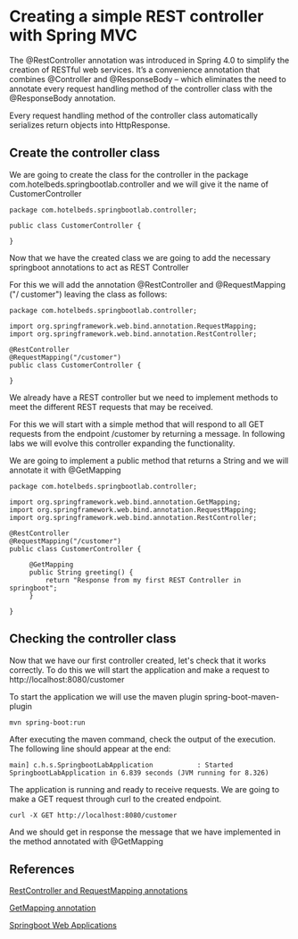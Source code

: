 # Creating a simple REST controller with Spring MVC

The @RestController annotation was introduced in Spring 4.0 to simplify the creation of RESTful web services. It’s a convenience annotation that combines @Controller and @ResponseBody – which eliminates the need to annotate every request handling method of the controller class with the @ResponseBody annotation.


Every request handling method of the controller class automatically serializes return objects into HttpResponse.

## Create the controller class

We are going to create the class for the controller in the package com.hotelbeds.springbootlab.controller and we will give it the name of CustomerController

```
package com.hotelbeds.springbootlab.controller;

public class CustomerController {

}
```

Now that we have the created class we are going to add the necessary springboot annotations to act as REST Controller

For this we will add the annotation @RestController and @RequestMapping ("/ customer") leaving the class as follows:

```
package com.hotelbeds.springbootlab.controller;

import org.springframework.web.bind.annotation.RequestMapping;
import org.springframework.web.bind.annotation.RestController;

@RestController
@RequestMapping("/customer")
public class CustomerController {

}
```

We already have a REST controller but we need to implement methods to meet the different REST requests that may be received.

For this we will start with a simple method that will respond to all GET requests from the endpoint /customer by returning a message.
In following labs we will evolve this controller expanding the functionality.

We are going to implement a public method that returns a String and we will annotate it with @GetMapping

```
package com.hotelbeds.springbootlab.controller;

import org.springframework.web.bind.annotation.GetMapping;
import org.springframework.web.bind.annotation.RequestMapping;
import org.springframework.web.bind.annotation.RestController;

@RestController
@RequestMapping("/customer")
public class CustomerController {

     @GetMapping
     public String greeting() {
         return "Response from my first REST Controller in springboot";
     }

}

```

## Checking the controller class

Now that we have our first controller created, let's check that it works correctly. To do this we will start the application and make a request to http://localhost:8080/customer

To start the application we will use the maven plugin spring-boot-maven-plugin

```
mvn spring-boot:run
```

After executing the maven command, check the output of the execution. The following line should appear at the end:

```
main] c.h.s.SpringbootLabApplication           : Started SpringbootLabApplication in 6.839 seconds (JVM running for 8.326)
```

The application is running and ready to receive requests. We are going to make a GET request through curl to the created endpoint.

```
curl -X GET http://localhost:8080/customer
```

And we should get in response the message that we have implemented in the method annotated with @GetMapping


## References

[RestController and RequestMapping annotations](https://docs.spring.io/spring-boot/docs/current/reference/html/getting-started-first-application.html#getting-started-first-application-annotations)

[GetMapping annotation](https://docs.spring.io/spring-boot/docs/current/reference/html/boot-features-developing-web-applications.html#boot-features-spring-mvc-pathmatch)

[Springboot Web Applications](https://docs.spring.io/spring-boot/docs/current/reference/html/boot-features-developing-web-applications.html#boot-features-developing-web-applications)


